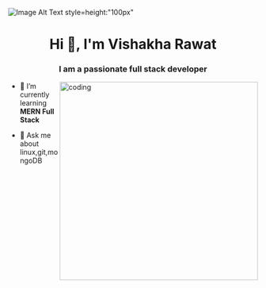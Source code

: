 ![Image Alt Text style=height:"100px"](https://user-images.githubusercontent.com/74038190/241765453-85cb9521-97c0-4a65-9358-7db8099fac7f.gif)
<h1 align="center">Hi 👋, I'm Vishakha Rawat</h1>
<h3 align="center">I am a passionate full stack developer </h3>
<img align="right" alt="coding" width="400" src="https://user-images.githubusercontent.com/55389276/140866485-8fb1c876-9a8f-4d6a-98dc-08c4981eaf70.gif">

- 🌱 I’m currently learning **MERN Full Stack**

- 💬 Ask me about linux,git,mongoDB






